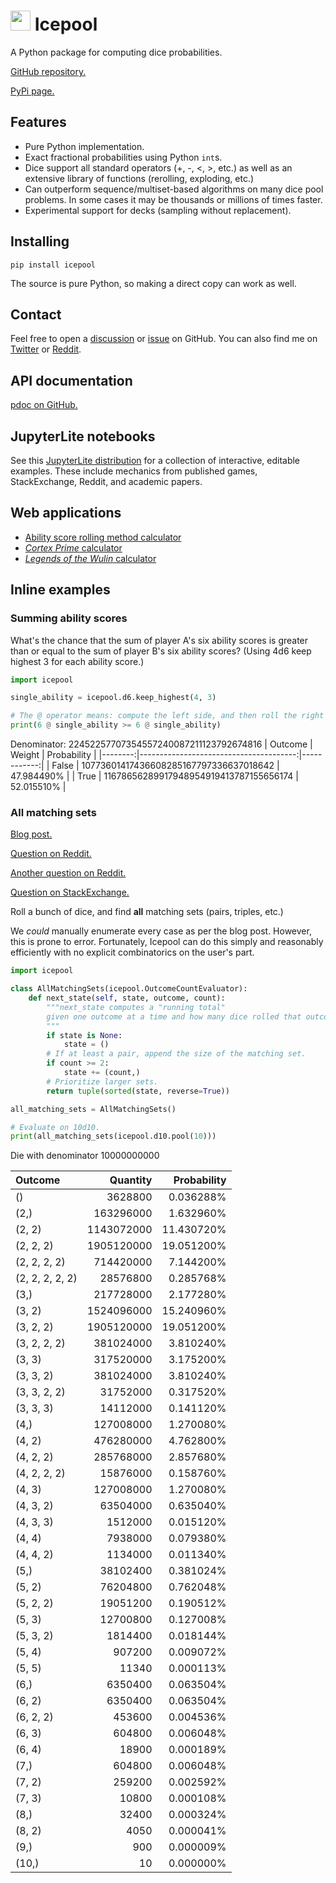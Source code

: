 # <img width="32" height="32" src="https://highdiceroller.github.io/icepool/favicon.png" /> Icepool

A Python package for computing dice probabilities.

[GitHub repository.](https://github.com/HighDiceRoller/icepool)

[PyPi page.](https://pypi.org/project/icepool/)

## Features

* Pure Python implementation.
* Exact fractional probabilities using Python `int`s.
* Dice support all standard operators (+, -, <, >, etc.) as well as an extensive library of functions (rerolling, exploding, etc.)
* Can outperform sequence/multiset-based algorithms on many dice pool problems.
    In some cases it may be thousands or millions of times faster.
* Experimental support for decks (sampling without replacement).

## Installing

```
pip install icepool
```

The source is pure Python, so making a direct copy can work as well.

## Contact

Feel free to open a [discussion](https://github.com/HighDiceRoller/icepool/discussions) or [issue](https://github.com/HighDiceRoller/icepool/issues) on GitHub. You can also find me on [Twitter](https://twitter.com/highdiceroller) or [Reddit](https://www.reddit.com/user/HighDiceRoller).

## API documentation

[pdoc on GitHub.](https://highdiceroller.github.io/icepool/apidoc/icepool.html)

## JupyterLite notebooks

See this [JupyterLite distribution](https://highdiceroller.github.io/icepool/notebooks/lab/index.html) for a collection of interactive, editable examples. These include mechanics from published games, StackExchange, Reddit, and academic papers.

## Web applications

* [Ability score rolling method calculator](https://highdiceroller.github.io/icepool/apps/ability_scores.html)
* [*Cortex Prime* calculator](https://highdiceroller.github.io/icepool/apps/cortex_prime.html)
* [*Legends of the Wulin* calculator](https://highdiceroller.github.io/icepool/apps/legends_of_the_wulin.html)

## Inline examples

### Summing ability scores

What's the chance that the sum of player A's six ability scores is greater than or equal to the sum of player B's six ability scores?
(Using 4d6 keep highest 3 for each ability score.)

```python
import icepool

single_ability = icepool.d6.keep_highest(4, 3)

# The @ operator means: compute the left side, and then roll the right side that many times and sum.
print(6 @ single_ability >= 6 @ single_ability)
```

Denominator: 22452257707354557240087211123792674816
| Outcome |                                 Weight | Probability |
|--------:|---------------------------------------:|------------:|
|   False | 10773601417436608285167797336637018642 |  47.984490% |
|    True | 11678656289917948954919413787155656174 |  52.015510% |

### All matching sets

[Blog post.](https://asteroid.divnull.com/2008/01/chance-of-reign/)

[Question on Reddit.](https://www.reddit.com/r/askmath/comments/rqtqkq/probability_value_has_chance_in_a_way_i_dont/)

[Another question on Reddit.](https://www.reddit.com/r/RPGdesign/comments/u8yuhg/odds_of_multiples_doubles_triples_quads_quints/)

[Question on StackExchange.](https://math.stackexchange.com/questions/4436121/probability-of-rolling-repeated-numbers)

Roll a bunch of dice, and find **all** matching sets (pairs, triples, etc.)

We *could* manually enumerate every case as per the blog post. However, this is prone to error.
Fortunately, Icepool can do this simply and reasonably efficiently with no explicit combinatorics on the user's part.

```python
import icepool

class AllMatchingSets(icepool.OutcomeCountEvaluator):
    def next_state(self, state, outcome, count):
        """next_state computes a "running total"
        given one outcome at a time and how many dice rolled that outcome.
        """
        if state is None:
            state = ()
        # If at least a pair, append the size of the matching set.
        if count >= 2:
            state += (count,)
        # Prioritize larger sets.
        return tuple(sorted(state, reverse=True))

all_matching_sets = AllMatchingSets()

# Evaluate on 10d10.
print(all_matching_sets(icepool.d10.pool(10)))
```

Die with denominator 10000000000

| Outcome         |   Quantity | Probability |
|:----------------|-----------:|------------:|
| ()              |    3628800 |   0.036288% |
| (2,)            |  163296000 |   1.632960% |
| (2, 2)          | 1143072000 |  11.430720% |
| (2, 2, 2)       | 1905120000 |  19.051200% |
| (2, 2, 2, 2)    |  714420000 |   7.144200% |
| (2, 2, 2, 2, 2) |   28576800 |   0.285768% |
| (3,)            |  217728000 |   2.177280% |
| (3, 2)          | 1524096000 |  15.240960% |
| (3, 2, 2)       | 1905120000 |  19.051200% |
| (3, 2, 2, 2)    |  381024000 |   3.810240% |
| (3, 3)          |  317520000 |   3.175200% |
| (3, 3, 2)       |  381024000 |   3.810240% |
| (3, 3, 2, 2)    |   31752000 |   0.317520% |
| (3, 3, 3)       |   14112000 |   0.141120% |
| (4,)            |  127008000 |   1.270080% |
| (4, 2)          |  476280000 |   4.762800% |
| (4, 2, 2)       |  285768000 |   2.857680% |
| (4, 2, 2, 2)    |   15876000 |   0.158760% |
| (4, 3)          |  127008000 |   1.270080% |
| (4, 3, 2)       |   63504000 |   0.635040% |
| (4, 3, 3)       |    1512000 |   0.015120% |
| (4, 4)          |    7938000 |   0.079380% |
| (4, 4, 2)       |    1134000 |   0.011340% |
| (5,)            |   38102400 |   0.381024% |
| (5, 2)          |   76204800 |   0.762048% |
| (5, 2, 2)       |   19051200 |   0.190512% |
| (5, 3)          |   12700800 |   0.127008% |
| (5, 3, 2)       |    1814400 |   0.018144% |
| (5, 4)          |     907200 |   0.009072% |
| (5, 5)          |      11340 |   0.000113% |
| (6,)            |    6350400 |   0.063504% |
| (6, 2)          |    6350400 |   0.063504% |
| (6, 2, 2)       |     453600 |   0.004536% |
| (6, 3)          |     604800 |   0.006048% |
| (6, 4)          |      18900 |   0.000189% |
| (7,)            |     604800 |   0.006048% |
| (7, 2)          |     259200 |   0.002592% |
| (7, 3)          |      10800 |   0.000108% |
| (8,)            |      32400 |   0.000324% |
| (8, 2)          |       4050 |   0.000041% |
| (9,)            |        900 |   0.000009% |
| (10,)           |         10 |   0.000000% |
